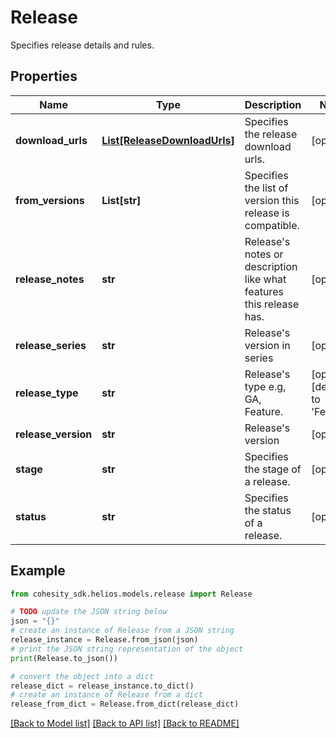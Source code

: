 # Release

Specifies release details and rules.

## Properties

Name | Type | Description | Notes
------------ | ------------- | ------------- | -------------
**download_urls** | [**List[ReleaseDownloadUrls]**](ReleaseDownloadUrls.md) | Specifies the release download urls. | [optional] 
**from_versions** | **List[str]** | Specifies the list of version this release is compatible. | [optional] 
**release_notes** | **str** | Release&#39;s notes or description like what features this release has. | [optional] 
**release_series** | **str** | Release&#39;s version in series | [optional] 
**release_type** | **str** | Release&#39;s type e.g, GA, Feature. | [optional] [default to 'Feature']
**release_version** | **str** | Release&#39;s version | [optional] 
**stage** | **str** | Specifies the stage of a release. | [optional] 
**status** | **str** | Specifies the status of a release. | [optional] 

## Example

```python
from cohesity_sdk.helios.models.release import Release

# TODO update the JSON string below
json = "{}"
# create an instance of Release from a JSON string
release_instance = Release.from_json(json)
# print the JSON string representation of the object
print(Release.to_json())

# convert the object into a dict
release_dict = release_instance.to_dict()
# create an instance of Release from a dict
release_from_dict = Release.from_dict(release_dict)
```
[[Back to Model list]](../README.md#documentation-for-models) [[Back to API list]](../README.md#documentation-for-api-endpoints) [[Back to README]](../README.md)


